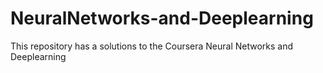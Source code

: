 # NeuralNetworks-and-Deeplearning
This repository has a solutions to the Coursera Neural Networks and Deeplearning
